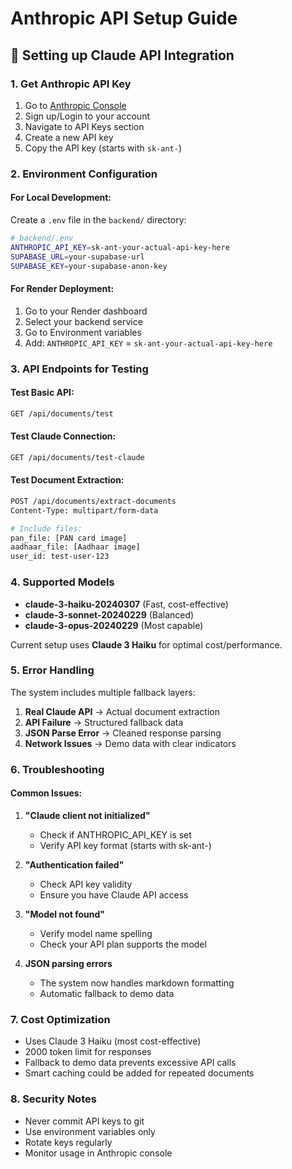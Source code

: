 # Anthropic API Setup Guide

## 🔑 Setting up Claude API Integration

### 1. Get Anthropic API Key
1. Go to [Anthropic Console](https://console.anthropic.com/)
2. Sign up/Login to your account
3. Navigate to API Keys section
4. Create a new API key
5. Copy the API key (starts with `sk-ant-`)

### 2. Environment Configuration

#### For Local Development:
Create a `.env` file in the `backend/` directory:
```bash
# backend/.env
ANTHROPIC_API_KEY=sk-ant-your-actual-api-key-here
SUPABASE_URL=your-supabase-url
SUPABASE_KEY=your-supabase-anon-key
```

#### For Render Deployment:
1. Go to your Render dashboard
2. Select your backend service
3. Go to Environment variables
4. Add: `ANTHROPIC_API_KEY` = `sk-ant-your-actual-api-key-here`

### 3. API Endpoints for Testing

#### Test Basic API:
```bash
GET /api/documents/test
```

#### Test Claude Connection:
```bash
GET /api/documents/test-claude
```

#### Test Document Extraction:
```bash
POST /api/documents/extract-documents
Content-Type: multipart/form-data

# Include files:
pan_file: [PAN card image]
aadhaar_file: [Aadhaar image]  
user_id: test-user-123
```

### 4. Supported Models
- **claude-3-haiku-20240307** (Fast, cost-effective)
- **claude-3-sonnet-20240229** (Balanced)
- **claude-3-opus-20240229** (Most capable)

Current setup uses **Claude 3 Haiku** for optimal cost/performance.

### 5. Error Handling
The system includes multiple fallback layers:
1. **Real Claude API** → Actual document extraction
2. **API Failure** → Structured fallback data  
3. **JSON Parse Error** → Cleaned response parsing
4. **Network Issues** → Demo data with clear indicators

### 6. Troubleshooting

#### Common Issues:
1. **"Claude client not initialized"**
   - Check if ANTHROPIC_API_KEY is set
   - Verify API key format (starts with sk-ant-)

2. **"Authentication failed"**
   - Check API key validity
   - Ensure you have Claude API access

3. **"Model not found"**
   - Verify model name spelling
   - Check your API plan supports the model

4. **JSON parsing errors**
   - The system now handles markdown formatting
   - Automatic fallback to demo data

### 7. Cost Optimization
- Uses Claude 3 Haiku (most cost-effective)
- 2000 token limit for responses
- Fallback to demo data prevents excessive API calls
- Smart caching could be added for repeated documents

### 8. Security Notes
- Never commit API keys to git
- Use environment variables only
- Rotate keys regularly
- Monitor usage in Anthropic console